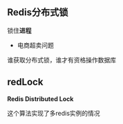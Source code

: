 
## Redis分布式锁

锁住**进程**

* 电商超卖问题

谁获取分布式锁，谁才有资格操作数据库



## redLock

**Redis Distributed Lock**

这个算法实现了多redis实例的情况

